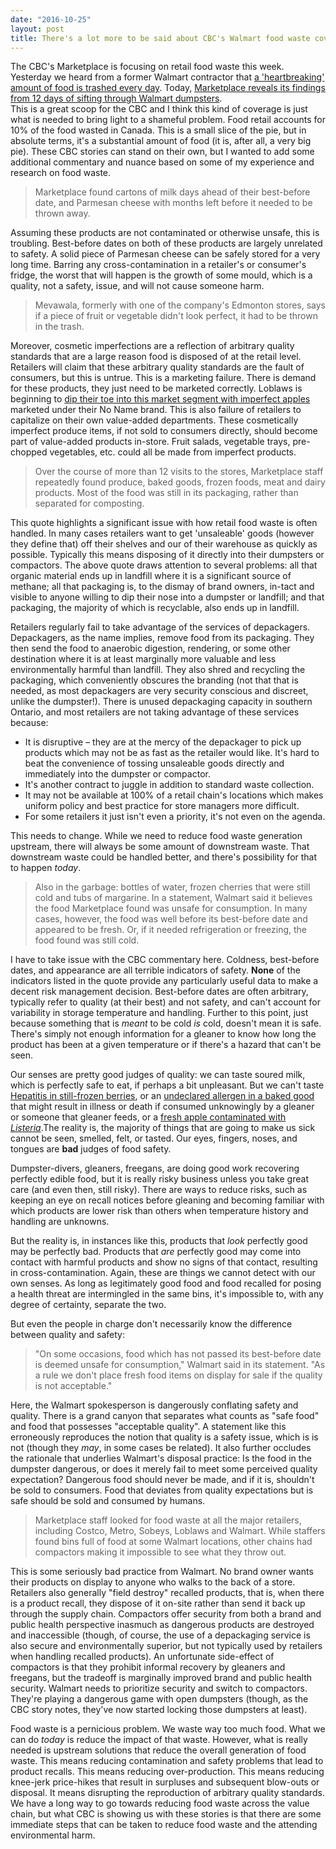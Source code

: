 ```yaml
---
date: "2016-10-25"
layout: post
title: There's a lot more to be said about CBC's Walmart food waste coverage
---
```

The CBC's Marketplace is focusing on retail food waste this week. Yesterday we heard from a former Walmart contractor that  [a 'heartbreaking' amount of food is trashed every day](http://www.cbc.ca/news/canada/british-columbia/walmart-food-waste-go-public-1.3813162). Today, [Marketplace reveals its findings from 12 days of sifting through Walmart dumpsters](http://www.cbc.ca/news/business/marketplace-walmart-food-waste-1.3814719).  
This is a great scoop for the CBC and I think this kind of coverage is just what is needed to bring light to a shameful problem. Food retail accounts for 10% of the food wasted in Canada. This is a small slice of the pie, but in absolute terms, it's a substantial amount of food (it is, after all, a very big pie). These CBC stories can stand on their own, but I wanted to add some additional commentary and nuance based on some of my experience and research on food waste.

>Marketplace found cartons of milk days ahead of their best-before date, and Parmesan cheese with months left before it needed to be thrown away.

Assuming these products are not contaminated or otherwise unsafe, this is troubling. Best-before dates on both of these products are largely unrelated to safety. A solid piece of Parmesan cheese can be safely stored for a very long time. Barring any cross-contamination in a retailer's or consumer's fridge, the worst that will happen is the growth of some mould, which is a quality, not a safety, issue, and will not cause someone harm.

>Mevawala, formerly with one of the company's Edmonton stores, says if a piece of fruit or vegetable didn't look perfect, it had to be thrown in the trash.

Moreover, cosmetic imperfections are a reflection of arbitrary quality standards that are a large reason food is disposed of at the retail level. Retailers will claim that these arbitrary quality standards are the fault of consumers, but this is untrue. This is a marketing failure. There is demand for these products, they just need to be marketed correctly. Loblaws is beginning to [dip their toe into this market segment with imperfect apples](http://www.theglobeandmail.com/news/national/more-ugly-fruit-and-vegetables-coming-to-loblaw-stores-across-canada/article29007973/) marketed under their No Name brand.
This is also failure of retailers to capitalize on their own value-added departments. These cosmetically imperfect produce items, if not sold to consumers directly, should become part of value-added products in-store. Fruit salads, vegetable trays, pre-chopped vegetables, etc. could all be made from imperfect products.

>Over the course of more than 12 visits to the stores, Marketplace staff repeatedly found produce, baked goods, frozen foods, meat and dairy products. Most of the food was still in its packaging, rather than separated for composting.  

This quote highlights a significant issue with how retail food waste is often handled. In many cases retailers want to get 'unsaleable' goods (however they define that) off their shelves and our of their warehouse as quickly as possible. Typically this means disposing of it directly into their dumpsters or compactors. The above quote draws attention to several problems: all that organic material ends up in landfill where it is a significant source of methane; all that packaging is, to the dismay of brand owners, in-tact and visible to anyone willing to dip their nose into a dumpster or landfill; and that packaging, the majority of which is recyclable, also ends up in landfill.  

Retailers regularly fail to take advantage of the services of depackagers. Depackagers, as the name implies, remove food from its packaging. They then send the food to anaerobic digestion, rendering, or some other destination where it is at least marginally more valuable and less environmentally harmful than landfill. They also shred and recycling the packaging, which conveniently obscures the branding (not that that is needed, as most depackagers are very security conscious and discreet, unlike the dumpster!). There is unused depackaging capacity in southern Ontario, and most retailers are not taking advantage of these services because:

* It is disruptive – they are at the mercy of the depackager to pick up products which may not be as fast as the retailer would like. It's hard to beat the convenience of tossing unsaleable goods directly and immediately into the dumpster or compactor.   
* It's another contract to juggle in addition to standard waste collection.  
* It may not be available at 100% of a retail chain's locations which makes uniform policy and best practice for store managers more difficult.
* For some retailers it just isn't even a priority, it's not even on the agenda.

This needs to change. While we need to reduce food waste generation upstream, there will always be some amount of downstream waste. That downstream waste could be handled better, and there's possibility for that to happen _today_.

>Also in the garbage: bottles of water, frozen cherries that were still cold and tubs of margarine.
In a statement, Walmart said it believes the food Marketplace found was unsafe for consumption.
In many cases, however, the food was well before its best-before date and appeared to be fresh. Or, if it needed refrigeration or freezing, the food found was still cold.

I have to take issue with the CBC commentary here. Coldness, best-before dates, and appearance are all terrible indicators of safety. **None** of the indicators listed in the quote provide any particularly useful data to make a decent risk management decision. Best-before dates are often arbitrary, typically refer to quality (at their best) and not safety, and can't account for variability in storage temperature and handling. Further to this point, just because something that is _meant_ to be cold _is_ cold, doesn't mean it is safe. There's simply not enough information for a gleaner to know how long the product has been at a given temperature or if there's a hazard that can't be seen.   

Our senses are pretty good judges of quality: we can taste soured milk, which is perfectly safe to eat, if perhaps a bit unpleasant. But we can't taste [Hepatitis in still-frozen berries](http://www.phac-aspc.gc.ca/phn-asp/2016/hepatitisa-eng.php), or an [undeclared allergen in a baked good](http://www.inspection.gc.ca/about-the-cfia/newsroom/food-recall-warnings/complete-listing/2016-10-21d/eng/1477111261138/1477111264327) that might result in illness or death if consumed unknowingly by a gleaner or someone that gleaner feeds, or a [fresh apple contaminated with *Listeria*](http://globalnews.ca/news/1763083/apples-recalled-over-possible-listeria-contamination-cfia/).The reality is, the majority of things that are going to make us sick cannot be seen, smelled, felt, or tasted. Our eyes, fingers, noses, and tongues are **bad** judges of food safety.

Dumpster-divers, gleaners, freegans, are doing good work recovering perfectly edible food, but it is really risky business unless you take great care (and even then, still risky). There are ways to reduce risks, such as keeping an eye on recall notices before gleaning and becoming familiar with which products are lower risk than others when temperature history and handling are unknowns.

But the reality is, in instances like this, products that *look* perfectly good may be perfectly bad. Products that *are* perfectly good may come into contact with harmful products and show no signs of that contact, resulting in cross-contamination. Again, these are things we cannot detect with our own senses. As long as legitimately good food and food recalled for posing a health threat are intermingled in the same bins, it's impossible to, with any degree of certainty, separate the two.

But even the people in charge don't necessarily know the difference between quality and safety:

>"On some occasions, food which has not passed its best-before date is deemed unsafe for consumption," Walmart said in its statement. "As a rule we don't place fresh food items on display for sale if the quality is not acceptable."

Here, the Walmart spokesperson is dangerously conflating safety and quality. There is a grand canyon that separates what counts as "safe food" and food that possesses "acceptable quality". A statement like this erroneously reproduces the notion that quality is a safety issue, which is is not (though they *may*, in some cases be related). It also further occludes the rationale that underlies Walmart's disposal practice: Is the food in the dumpster dangerous, or does it merely fail to meet some perceived quality expectation? Dangerous food should never be made, and if it is, shouldn't be sold to consumers. Food that deviates from quality expectations but is safe should be sold and consumed by humans.

>Marketplace staff looked for food waste at all the major retailers, including Costco, Metro, Sobeys, Loblaws and Walmart. While staffers found bins full of food at some Walmart locations, other chains had compactors making it impossible to see what they throw out.  

This is some seriously bad practice from Walmart. No brand owner wants their products on display to anyone who walks to the back of a store. Retailers also generally "field destroy" recalled products, that is, when there is a product recall, they dispose of it on-site rather than send it back up through the supply chain. Compactors offer security from both a brand and public health perspective inasmuch as dangerous products are destroyed and inaccessible (though, of course, the use of a depackaging service is also secure and environmentally superior, but not typically used by retailers when handling recalled products). An unfortunate side-effect of compactors is that they prohibit informal recovery by gleaners and freegans, but the tradeoff is marginally improved brand and public health security. Walmart needs to prioritize security and switch to compactors. They're playing a dangerous game with open dumpsters (though, as the CBC story notes, they've now started locking those dumpsters at least).

Food waste is a pernicious problem. We waste way too much food. What we can do _today_ is reduce the impact of that waste. However, what is really needed is upstream solutions that reduce the overall generation of food waste. This means reducing contamination and safety problems that lead to product recalls. This means reducing over-production. This means reducing knee-jerk price-hikes that result in surpluses and subsequent blow-outs or disposal. It means disrupting the reproduction of arbitrary quality standards. We have a long way to go towards reducing food waste across the value chain, but what CBC is showing us with these stories is that there are some immediate steps that can be taken to reduce food waste and the attending environmental harm.

